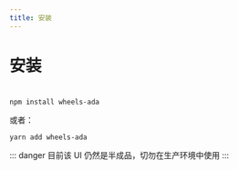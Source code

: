 ```yaml
---
title: 安装
---
```

# 安装
#
```
npm install wheels-ada
```
或者：
```
yarn add wheels-ada
```
::: danger
目前该 UI 仍然是半成品，切勿在生产环境中使用
:::